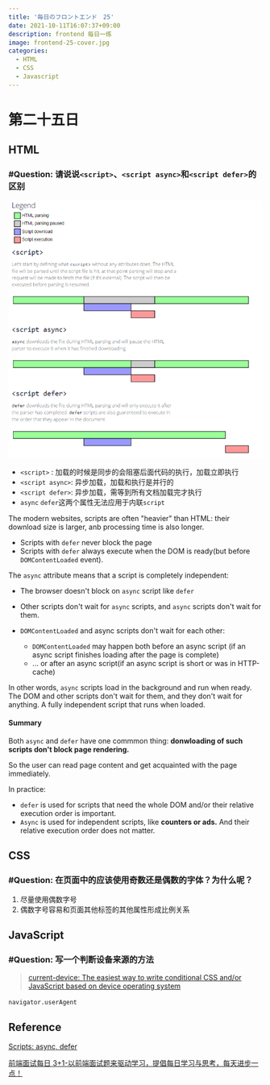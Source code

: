 ```yaml
---
title: '毎日のフロントエンド　25'
date: 2021-10-11T16:07:37+09:00
description: frontend 每日一练
image: frontend-25-cover.jpg
categories:
  - HTML
  - CSS
  - Javascript
---
```


# 第二十五日

## HTML

### **#Question:** 请说说`<script>`、`<script async>`和`<script defer>`的区别

![script  deference](script-explanation.png)

- `<script>` : 加载的时候是同步的会阻塞后面代码的执行，加载立即执行
- `<script async>`: 异步加载，加载和执行是并行的
- `<script defer>`: 异步加载，需等到所有文档加载完才执行
- `async` `defer`这两个属性无法应用于内联`script`

The modern websites, scripts are often "heavier" than HTML: their download size is larger, anb processing time is also longer.

- Scripts with `defer` never block the page
- Scripts with `defer` always execute when the DOM is ready(but before `DOMContentLoaded` event).

The `async` attribute means that a script is completely independent:

- The browser doesn't block on `async` script like `defer`
- Other scripts don't wait for `async` scripts, and `async` scripts don't wait for them.
- `DOMContentLoaded` and async scripts don't wait for each other:

  - `DOMContentLoaded` may happen both before an async script (if an async script finishes loading after the page is complete)
  - ... or after an async script(if an async script is short or was in HTTP-cache)

In other words, `async` scripts load in the background and run when ready. The DOM and other scripts don't wait for them, and they don't wait for anything. A fully independent script that runs when loaded.

#### Summary

Both `async` and `defer` have one commmon thing: **donwloading of such scripts don't block page rendering.**

So the user can read page content and get acquainted with the page immediately.

In practice:

- `defer` is used for scripts that need the whole DOM and/or their relative execution order is important.
- `Async` is used for independent scripts, like **counters or ads.** And their relative execution order does not matter.

## CSS

### **#Question:** 在页面中的应该使用奇数还是偶数的字体？为什么呢？

1. 尽量使用偶数字号
2. 偶数字号容易和页面其他标签的其他属性形成比例关系

## JavaScript

### **#Question:** 写一个判断设备来源的方法

> [current-device: The easiest way to write conditional CSS and/or JavaScript based on device operating system](https://github.com/matthewhudson/current-device)

`navigator.userAgent`

## Reference

[Scripts: async, defer](https://javascript.info/script-async-defer)

[前端面试每日 3+1-以前端面试题来驱动学习，提倡每日学习与思考，每天进步一点！](http://www.h-camel.com/index.html)
